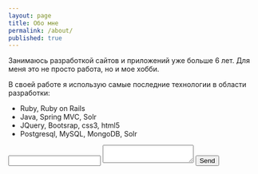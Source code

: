 ```yaml
---
layout: page
title: Обо мне
permalink: /about/
published: true
---
```


Занимаюсь разработкой сайтов и приложений уже больше 6 лет. Для меня это не просто работа, но и мое хобби.

В своей работе я использую самые последние технологии в области разработки:

* Ruby, Ruby on Rails
* Java, Spring MVC, Solr
* JQuery, Bootsrap, css3, html5
* Postgresql, MySQL, MongoDB, Solr

<form action="http://formspree.io/zhukov87@gmail.com" method="POST">
  <input type="email" name="_replyto">
  <textarea name="body"></textarea>
  <input type="submit" value="Send">
</form>